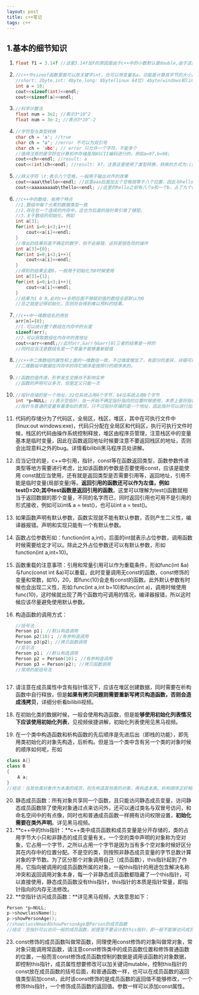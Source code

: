 ```yaml
---
layout: post
title: c++笔记
tags: c++ 
---
```


## 1.基本的细节知识

1.    ```c++
      float f1 = 3.14f //这里3.14f加f的原因是由于c++中的小数默认是double,由于这里使用的是float接受，因此不加f内部会进行强制转换，加了f不用转换
      ```

2. ```c++
   //c++中sizeof函数里面可以放关键字int，也可以用变量名a，功能是计算其字节的大小，一般在c++中对整型而言，占用字节如下
   //short: 2byte,int: 4byte,long: 8byte(linux 64位) 4byte(windows和linux(32位)) long long:8byte
   int a = 10;
   cout<<sizeof(int)<<endl;
   cout<<sizeof(a)<<endl;
   ```

3. ```c++
   //科学计数法
   float num = 3e2; //表示3*10^2
   float num = 3e-2; //表示3*10^-2
   ```

4. ```c++
   //字符型与类型转换
   char ch = 'a'; //true
   char ch = "a"; //error 不可以为双引号
   char ch = 'abc'; // error 只允许一个字符，不能多个
   //值得注意的是字符在计算机中存储是用ASCII编码进行的，例如a=97,b=98;
   cout<<ch<<endl; //result: a
   cout<<(int)ch<<endl; //result: 97，注意这里使用了类型转换，转换的方式为:(类型)变量名。
   ```

5. ```c++
   //转义字符 \t:表示八个空格，一般用于输出对齐的效果
   cout<<aaa\thello<<endl; //这里aaa后面加五个空格就等于八个位置，因此与hello之间有五个空格，如何是aaaa，那么就剩下四个空格。
   cout<<aaaaaaaaab\thello<<endl; //这里的hello之前有八个a和一个b，占了九个位置，那么此时\t就表示16个空格。两个\t也表示16个空格，以次类推。
   ```

6. ```c++
   //c++中的数组，有两个特点
   //1.数组中每个元素的数据类型一致
   //2.存在在一个连续的内存中，这也为后面的指针索引做了铺垫。
   //3.关于数组的初始化，例如
   int a[3];
   for(int i=0;i<3;i++){
       cout<<a[i]<<endl;
   }
   //得出的结果将是不确定的数字，但不会报错，这将是很危险的操作
   int a[3]={0};
   for(int i=0;i<3;i++){
       cout<<a[i]<<endl;
   }
   //得到的结果全是0，一般用于初始化为0时候使用
   int a[3]={1};
   for(int i=0;i<3;i++){
       cout<<a[i]<<endl;
   }
   //结果为1 0 0,此时c++会把后面不够赋初值的数组全部默认为0
   //总之就是记得初始化，否则将会得到难以预料的结果。
   ```

7. ```c++
   //c++中一维数组名的用处
   arr[n]={0};
   //1.可以统计整个数组在内存中的长度
   sizeof(arr);
   //2.可以获取数组在内存中的首地址
   cout<<arr<<endl;//此时arr,&arr与&arr[0]三者的结果是一样的
   //同时应当注意数组名是一个常量不能够重新赋值
   
   ```

8. ```c++
   //c++中二维数组的属性和上面的一维数组一致，不过维度增加了，有部分的差异，详细可以自行体会。
   //二维数组中数据在内存中的存贮顺序是按照行的顺序来的。
   ```

9. ```c++
   //函数的值传递，形参发生交换并不影响实参
   //函数的声明可以多次，但是定义只能一次
   ```

10. ```c++
    //指针存储的是一个地址，32位系统占用4个字节，64位系统占用8个字节
    int *p=NULL; //表示空指针，当一开始不确定指针指向的位置时候使用，本质上是将指针指向了内存为内存编号0的空间，计算机中0-255编号的内存为系统占用，不允许访问，因此访问空指针程序会报错。
    //指针与普通的变量有着类似的表现，只不过指针存储的是一个地址，因此指针可以进行加减，但是请注意一般是与数组结合用于p++,p--情况。
    ```

11. 代码的存储分为了代码区，全局区，栈区，堆区，其中在可执行文件中(linux:out windows:exe)，代码只分配在全局区和代码区，执行可执行文件时候，栈区的代码由操作系统控制释放，堆区由程序员管理，注意栈区中的变量基本是临时变量，因此在函数返回地址时候要注意不要返回栈区的地址，否则会出现意料之外的bug。详情看bilibili黑马程序员处讲解。

12.  应当记住的是，c++中引用，指针，const等在函数返回类型，函数参数传递类型等地方需要进行考虑，比如该函数的参数是否要使用const，应该是能使用 const就应当使用，还有就是返回类型是否需要引用等，返回地址，引用不能是临时变量(局部变量)等。**返回引用的函数还可以作为左值，例如test()=20;其中test函数是返回引用的函数**。这里可以理解为test()函数就相当于返回数据的那个变量，不同的名字而已，同时返回引用也可用不是引用的形式接收，例如可以int& a = test()，也可以int a = test()。

13. 如果函数声明有默认参数，函数实现就不能有默认参数，否则产生二义性，编译器报错。声明和实现只能有一个有默认参数。

14. 函数占位参数形如：function(int a,int)，后面的int就表示占位参数，调用函数时候需要给定才可以。除此之外占位参数还可以有默认参数，形如function(int a,int=10)。

15. 函数重载的注意事项：引用和常量引用可以作为重载条件，形如func(int &a)与func(const int &a)可以重载，此时变量调用无const的函数，const修饰的变量和常数，如10，20，即func(10)会走有const的函数。此外默认参数有时候也会出现二义性，形如:func(int a,int b=10)和func(int a)，调用时候使用func(10)，这时候就出现了两个函数均可调用的情况，编译器报错，所以这时候应该尽量避免使用默认参数。

16. 构造函数的调用方式：

    ```c++
    //括号法
    Person p1； //默认构造调用
    Person p2(10)； //有参构造调用
    Person p3(p2); //拷贝函数调用
    //显示法
    Person p1； //默认构造调用
    Person p2 = Person(10)； //有参构造调用
    Person p3 = Person(p2); //拷贝函数调用
    //常用的是括号法
        
    ```

17. 请注意在成员属性中含有指针情况下，应该在堆区创建数据，同时需要在析构函数中自行释放，但是**如果有拷贝问题则需要重新写拷贝构造函数，否则会造成浅拷贝**，详细分析看bilibili视频。
18. 在初始化类的数据时候，一般会使用构造函数，但是能**够使用初始化列表情况下应该使用初始化列表**，见视频侯捷讲解，初始化列表使用见黑马视频。
19. 在一个类中构造函数和析构函数的先后顺序是先进后出（即栈的功能），即先用类初始化的对象先构造，后析构。但是当一个类中含有另一个类的对象时候的顺序如何呢，形如

```c++
class A{}
class B
{
    A a;
}
//结论：当其他类对象作为本类的成员，则先构造其他类的对象，再构造本类。析构顺序正好相反，这也恰好符合了栈的先进后出规则。
```

20. 静态成员函数：所有对象共享同一个函数，且只能访问静态成员变量，访问静态成员函数除了使用对象通过点来访问外，还可以通过类名与双冒号访问，和命名空间中的有点像，同时也和普通成员函数一样拥有访问权限设置，**初始化需要在类外声明**。详见黑马视频。
21. **c++中的this指针：**c++类中成员函数和成员变量是分开存储的，类的占用字节大小只和非静态的成员变量有关。一个空的类中声明的对象称为空对象，它占用一个字节，之所以占用一个字节是因为当有多个空对象时候好区分其在内存中的位置分配。不是空的类，则按照非静态成员变量的字节总数计算对象的字节数。为了区分那个对象调用自己（成员函数），this指针起到了作用，它指向被调用的成员函数所属的对象，一般this指针的用途包含解决名称冲突和返回调用对象本身，每一个非静态成员函数都隐藏了一个this指针，可以直接使用，静态成员函数没有this指针，this指针的本质是指针常量，即指针指向的内存无法修改。
22. **空指针访问成员函数：**详见黑马视频，大致意思如下：

```c++
Person *p=NULL;
p->showclassName();
p->showPersonAge();
//showclassNmae和showPersonAge是Person的成员函数
//结论：空指针可以访问一般的成员函数，前提是不要设计到this指针，即一般不能够访问成员属性，可以访问一般的打印输出。
```

23. const修饰的成员函数叫做常函数，同理使用const修饰的对象叫做常对象，常对象只能调用常函数，请注意const修饰类中的成员函数位置和修饰普通函数的位置，一般而言const修饰成员函数控制的数据是调用该函数的对象数据，即控制this指针，成员属性想要修改可以加关键词mutable，控制this指针的const放在成员函数的括号后面，和普通函数一样，也可以在成员函数的返回值类型前加const，此时该const修饰的是成员函数的返回值不能够修改，一个修饰this指针，一个修饰成员函数的返回值。参数一样可以添加const属性。
